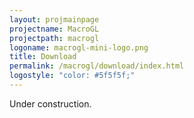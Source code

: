 ```yaml
---
layout: projmainpage
projectname: MacroGL
projectpath: macrogl
logoname: macrogl-mini-logo.png
title: Download
permalink: /macrogl/download/index.html
logostyle: "color: #5f5f5f;"
---
```




Under construction.
